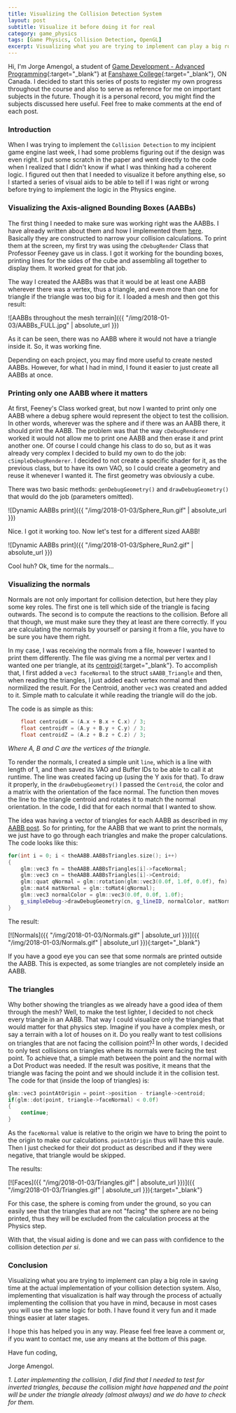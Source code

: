 ```yaml
---
title: Visualizing the Collision Detection System
layout: post
subtitle: Visualize it before doing it for real
category: game_physics
tags: [Game Physics, Collision Detection, OpenGL]
excerpt: Visualizing what you are trying to implement can play a big role in saving time at the actual implementation of your collision detection system. Also, implementing that visualization is half way through the process of actually implementing the collision that you have in mind, because in most cases you will use the same logic for both.
---
```


Hi, I'm Jorge Amengol, a student of [Game Development - Advanced Programming](https://www.fanshawec.ca/programs-and-courses/program/gdp1-game-development-advanced-programming/next-year){:target="_blank"} at [Fanshawe College](https://www.fanshawec.ca/){:target="_blank"}, ON Canada. I decided to start this series of posts to register my own progress throughout the course and also to serve as reference for me on important subjects in the future. Though it is a personal record, you might find the subjects discussed here useful. Feel free to make comments at the end of each post.

### Introduction

When I was trying to implement the `Collision Detection` to my incipient game engine last week, I had some problems figuring out if the design was even right. I put some scratch in the paper and went directly to the code when I realized that I didn't know if what I was thinking had a coherent logic. I figured out then that I needed to visualize it before anything else, so I started a series of visual aids to be able to tell if I was right or wrong before trying to implement the logic in the Physics engine.

### Visualizing the Axis-aligned Bounding Boxes (AABBs)

The first thing I needed to make sure was working right was the AABBs. I have already written about them and how I implemented them [here]("aboutme"). Basically they are constructed to narrow your collision calculations. To print them at the screen, my first try was using the `cDebugRender` Class that Professor Feeney gave us in class. I got it working for the bounding boxes, printing lines for the sides of the cube and assembling all together to display them. It worked great for that job. 

The way I created the AABBs was that it would be at least one AABB wherever there was a vertex, thus a triangle, and even more than one for triangle if the triangle was too big for it. I loaded a mesh and then got this result:

![AABBs throughout the mesh terrain]({{ "/img/2018-01-03/AABBs_FULL.jpg" | absolute_url }})

As it can be seen, there was no AABB where it would  not have a triangle inside it. So, it was working fine.

Depending on each project, you may find more useful to create nested AABBs. However, for what I had in mind, I found it easier to just create all AABBs at once.

### Printing only one AABB where it matters

At first, Feeney's Class worked great, but now I wanted to print only one AABB where a debug sphere would represent the object to test the collision. In other words, wherever was the sphere and if there was an AABB there, it should print the AABB. The problem was that the way `cDebugRenderer` worked it would not allow me to print one AABB and then erase it and print another one. Of course I could change his class to do so, but as it was already very complex I decided to build my own to do the job: `cSimpleDebugRenderer`. I decided to not create a specific shader for it, as the previous class, but to have its own VAO, so I could create a geometry and reuse it whenever I wanted it. The first geometry was obviously a cube. 

There was two basic methods: `genDebugGeometry()` and `drawDebugGeometry()` that would do the job (parameters omitted).

![Dynamic AABBs print]({{ "/img/2018-01-03/Sphere_Run.gif" | absolute_url }})

Nice. I got it working too. Now let's test for a different sized AABB!

![Dynamic AABBs print]({{ "/img/2018-01-03/Sphere_Run2.gif" | absolute_url }})

Cool huh? Ok, time for the normals...

### Visualizing the normals

Normals are not only important for collision detection, but here they play some key roles. The first one is tell which side of the triangle is facing outwards. The second is to compute the reactions to the collision. Before all that though, we must make sure they they at least are there correctly. If you are calculating the normals by yourself or parsing it from a file, you have to be sure you have them right.

In my case, I was receiving the normals from a file, however I wanted to print them differently. The file was giving me a normal per vertex and I wanted one per triangle, at its [centroid](https://en.wikipedia.org/wiki/Centroid){:target="_blank"}. To accomplish that, I first added a `vec3 faceNormal` to the struct `sAABB_Triangle` and then, when reading the triangles, I just added each vertex normal and then normilized the result. For the Centroid, another `vec3` was created and added to it. Simple math to calculate it while reading the triangle will do the job.

The code is as simple as this:

```c++
    float centroidX = (A.x + B.x + C.x) / 3;
    float centroidY = (A.y + B.y + C.y) / 3;
    float centroidZ = (A.z + B.z + C.z) / 3;
```
_Where A, B and C are the vertices of the triangle._

To render the normals, I created a simple unit `line`, which is a line with length of 1, and then saved its VAO and Buffer IDs to be able to call it at runtime. The line was created facing up (using the Y axis for that). To draw it properly, in the `drawDebugGeometry()` I passed the `Centroid`, the color and a matrix with the orientation of the face normal. The function then moves the line to the triangle centroid and rotates it to match the normal orientation. In the code, I did that for each normal that I wanted to show. 

The idea was having a vector of triangles for each AABB as described in my [AABB post]("aboutme"). So for printing, for the AABB that we want to print the normals, we just have to go through each triangles and make the proper calculations. The code looks like this:

```c++
for(int i = 0; i < theAABB.AABBsTriangles.size(); i++)
{
    glm::vec3 fn = theAABB.AABBsTriangles[i]->faceNormal;
    glm::vec3 cn = theAABB.AABBsTriangles[i]->Centroid;
    glm::quat qNormal = glm::rotation(glm::vec3(0.0f, 1.0f, 0.0f), fn);
    glm::mat4 matNormal = glm::toMat4(qNormal);
    glm::vec3 normalColor = glm::vec3(0.0f, 0.0f, 1.0f);
    g_simpleDebug->drawDebugGeometry(cn, g_lineID, normalColor, matNormal);
}
```

The result:

[![Normals]({{ "/img/2018-01-03/Normals.gif" | absolute_url }})]({{ "/img/2018-01-03/Normals.gif" | absolute_url }}){:target="_blank"}

If you have a good eye you can see that some normals are printed outside the AABB. This is expected, as some triangles are not completely inside an AABB.

### The triangles

Why bother showing the triangles as we already have a good idea of them through the mesh? Well, to make the test lighter, I decided to not check every triangle in an AABB. That way I could visualize only the triangles that would matter for that physics step. Imagine if you have a complex mesh, or say a terrain with a lot of houses on it. Do you really want to test collisions on triangles that are not facing the collision point?<sup>[1](#1)</sup> In other words, I decided to only test collisions on triangles where its normals were facing the test point. To achieve that, a simple math between the point and the normal with a Dot Product was needed. If the result was positive, it means that the triangle was facing the point and we should include it in the collision test. The code for that (inside the loop of triangles) is:

```c++
glm::vec3 pointAtOrigin = point->position - triangle->centroid;
if(glm::dot(point, triangle->faceNormal) < 0.0f)
{
    continue;
}
```
As the `faceNormal` value is relative to the origin we have to bring the point to the origin to make our calculations. `pointAtOrigin` thus will have this vaule. Then I just checked for their dot product as described and if they were negative, that triangle would be skipped.

The results:

[![Faces]({{ "/img/2018-01-03/Triangles.gif" | absolute_url }})]({{ "/img/2018-01-03/Triangles.gif" | absolute_url }}){:target="_blank"}

For this case, the sphere is coming from under the ground, so you can easily see that the triangles that are not "facing" the sphere are no being printed, thus they will be excluded from the calculation process at the Physics step.

With that, the visual aiding is done and we can pass with confidence to the collision detection _per si_.

### Conclusion

Visualizing what you are trying to implement can play a big role in saving time at the actual implementation of your collision detection system. Also, implementing that visualization is half way through the process of actually implementing the collision that you have in mind, because in most cases you will use the same logic for both. I have found it very fun and it made things easier at later stages.


I hope this has helped you in any way. Please feel free leave a comment or, if you want to contact me, use any means at the bottom of this page.

Have fun coding,

Jorge Amengol.


<a name="1"></a>_1. Later implementing the collision, I did find that I needed to test for inverted triangles, because the collision might have happened and the point will be under the triangle already (almost always) and we do have to check for them._


